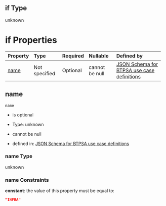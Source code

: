 ## if Type

unknown

# if Properties

| Property      | Type          | Required | Nullable       | Defined by                                                                                                                                                                                                        |
| :------------ | :------------ | :------- | :------------- | :---------------------------------------------------------------------------------------------------------------------------------------------------------------------------------------------------------------- |
| [name](#name) | Not specified | Optional | cannot be null | [JSON Schema for BTPSA use case definitions](btpsa-usecase-properties-services-items-allof-1-then-allof-49-if-properties-name.md "undefined#/properties/services/items/allOf/1/then/allOf/49/if/properties/name") |

## name



`name`

*   is optional

*   Type: unknown

*   cannot be null

*   defined in: [JSON Schema for BTPSA use case definitions](btpsa-usecase-properties-services-items-allof-1-then-allof-49-if-properties-name.md "undefined#/properties/services/items/allOf/1/then/allOf/49/if/properties/name")

### name Type

unknown

### name Constraints

**constant**: the value of this property must be equal to:

```json
"INFRA"
```
